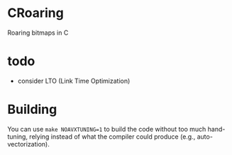 # CRoaring
Roaring bitmaps in C

# todo

- consider LTO (Link Time Optimization)


# Building

You can use ```make NOAVXTUNING=1``` to build the code
without too much hand-tuning, relying instead of what
the compiler could produce (e.g., auto-vectorization).
